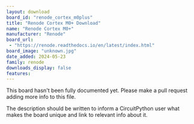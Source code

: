 ```yaml
---
layout: download
board_id: "renode_cortex_m0plus"
title: "Renode Cortex M0+ Download"
name: "Renode Cortex M0+"
manufacturer: "Renode"
board_url:
 - "https://renode.readthedocs.io/en/latest/index.html"
board_image: "unknown.jpg"
date_added: 2024-05-23
family: renode
downloads_display: false
features:
---
```


This board hasn't been fully documented yet. Please make a pull request adding more info to this file.

The description should be written to inform a CircuitPython user what makes the board unique and link to relevant info about it.
